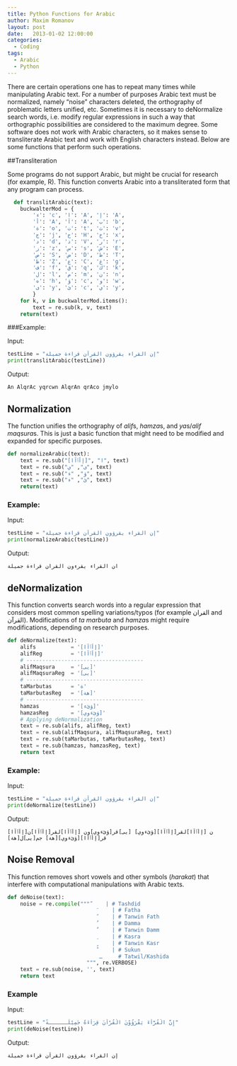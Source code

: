 ```yaml
---
title: Python Functions for Arabic
author: Maxim Romanov
layout: post
date:   2013-01-02 12:00:00
categories:
  - Coding
tags:
  - Arabic
  - Python
---
```

There are certain operations one has to repeat many times while manipulating Arabic text. For a number of purposes Arabic text must be normalized, namely &#8220;noise&#8221; characters deleted, the orthography of problematic letters unified, etc. Sometimes it is necessary to deNormalize search words, i.e. modify regular expressions in such a way that orthographic possibilities are considered to the maximum degree. Some software does not work with Arabic characters, so it makes sense to transliterate Arabic text and work with English characters instead. Below are some functions that perform such operations.


##Transliteration

Some programs do not support Arabic, but might be crucial for research (for example, R). This function converts Arabic into a transliterated form that any program can process.

``` python
  def translitArabic(text):
    buckwalterMod = {
        'ء': 'c', 'ا': 'A', 'إ': 'A',
        'أ': 'A', 'آ': 'A', 'ب': 'b',
        'ة': 'o', 'ت': 't', 'ث': 'v',
        'ج': 'j', 'ح': 'H', 'خ': 'x',
        'د': 'd', 'ذ': 'V', 'ر': 'r',
        'ز': 'z', 'س': 's', 'ش': 'E',
        'ص': 'S', 'ض': 'D', 'ط': 'T',
        'ظ': 'Z', 'ع': 'C', 'غ': 'g',
        'ف': 'f', 'ق': 'q', 'ك': 'k',
        'ل': 'l', 'م': 'm', 'ن': 'n',
        'ه': 'h', 'ؤ': 'c', 'و': 'w',
        'ى': 'y', 'ئ': 'c', 'ي': 'y',
        }
    for k, v in buckwalterMod.items():
        text = re.sub(k, v, text)
    return(text)
```

###Example:

Input:

``` python
testLine = "إن القراء يقرؤون القرآن قراءة جميلة"
print(translitArabic(testLine))
```

Output:

```
An AlqrAc yqrcwn AlqrAn qrAco jmylo
```

## Normalization  
The function unifies the orthography of <em>alif</em>s, <em>hamza</em>s, and <em>ya</em>s/<em>alif maqsura</em>s. This is just a basic function that might need to be modified and expanded for specific purposes.

``` python
def normalizeArabic(text):
    text = re.sub("[إأٱآا]", "ا", text)
    text = re.sub("ى", "ي", text)
    text = re.sub("ؤ", "ء", text)
    text = re.sub("ئ", "ء", text)
    return(text)
```

### Example:  
Input:

``` python
testLine = "إن القراء يقرؤون القرآن قراءة جميلة"
print(normalizeArabic(testLine))
```

Output:

``` 
ان القراء يقرءون القران قراءة جميلة
```

## deNormalization  
This function converts search words into a regular expression that considers most common spelling variations/typos (for example القران and القرآن). Modifications of *ta marbuta* and <em>hamza</em>s might require modifications, depending on research purposes.

``` python
def deNormalize(text):
    alifs           = '[إأٱآا]'
    alifReg         = '[إأٱآا]'
    # -------------------------------------
    alifMaqsura     = '[يى]'
    alifMaqsuraReg  = '[يى]'
    # -------------------------------------
    taMarbutas      = 'ة'
    taMarbutasReg   = '[هة]'
    # -------------------------------------
    hamzas          = '[ؤئء]'
    hamzasReg       = '[ؤئءوي]'
    # Applying deNormalization
    text = re.sub(alifs, alifReg, text)
    text = re.sub(alifMaqsura, alifMaqsuraReg, text)
    text = re.sub(taMarbutas, taMarbutasReg, text)
    text = re.sub(hamzas, hamzasReg, text)
    return text
```

### Example:
Input:

``` python
testLine = "إن القراء يقرؤون القرآن قراءة جميلة"
print(deNormalize(testLine))
```

Output:

```
[إأٱآا]ن [إأٱآا]لقر[إأٱآا][ؤئءوي] [يى]قر[ؤئءوي]ون [إأٱآا]لقر[إأٱآا]ن قر[إأٱآا][ؤئءوي][هة] جم[يى]ل[هة]
```

## Noise Removal
This function removes short vowels and other symbols (<em>harakat</em>) that interfere with computational manipulations with Arabic texts.

``` python
def deNoise(text):
    noise = re.compile(""" ّ    | # Tashdid
                             َ    | # Fatha
                             ً    | # Tanwin Fath
                             ُ    | # Damma
                             ٌ    | # Tanwin Damm
                             ِ    | # Kasra
                             ٍ    | # Tanwin Kasr
                             ْ    | # Sukun
                             ـ     # Tatwil/Kashida
                         """, re.VERBOSE)
    text = re.sub(noise, '', text)
    return text
```

### Example

Input:

``` python
testLine = "إِنَّ الْقُرَّاْءَ يَقْرَؤُوْنَ الْقُرْآنَ قِرَاْءَةً جَمِيْلَــــــةً"
print(deNoise(testLine))
```

Output:

``` 
إن القراء يقرؤون القرآن قراءة جميلة
```